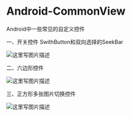 # Android-CommonView
Android中一些常见的自定义控件

一、开关控件 SwithButton和双向选择的SeekBar

![这里写图片描述](http://img.blog.csdn.net/20170817191308453?watermark/2/text/aHR0cDovL2Jsb2cuY3Nkbi5uZXQvd3h6MTE3OTUwMzQyMg==/font/5a6L5L2T/fontsize/400/fill/I0JBQkFCMA==/dissolve/70/gravity/SouthEast)

二、六边形控件

![这里写图片描述](http://img.blog.csdn.net/20170818181305657?watermark/2/text/aHR0cDovL2Jsb2cuY3Nkbi5uZXQvd3h6MTE3OTUwMzQyMg==/font/5a6L5L2T/fontsize/400/fill/I0JBQkFCMA==/dissolve/70/gravity/SouthEast)

三、正方形多张图片切换控件

![这里写图片描述](http://img.blog.csdn.net/20170818181354363?watermark/2/text/aHR0cDovL2Jsb2cuY3Nkbi5uZXQvd3h6MTE3OTUwMzQyMg==/font/5a6L5L2T/fontsize/400/fill/I0JBQkFCMA==/dissolve/70/gravity/SouthEast)
